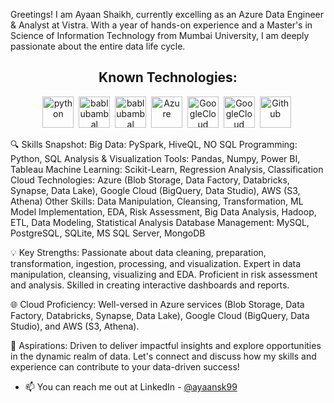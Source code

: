 Greetings! I am Ayaan Shaikh, currently excelling as an Azure Data Engineer & Analyst at Vistra. With a year of hands-on experience and a Master's in Science of Information Technology from Mumbai University, I am deeply passionate about the entire data life cycle.

</p>


<h2 align='center'> Known Technologies:</h2>
<p align='center'>
<img src="https://raw.githubusercontent.com/bablubambal/All_logo_and_pictures/1ac69ce5fbc389725f16f989fa53c62d6e1b4883/programming%20languages/python.svg" alt="python" height="50" width="50" />&nbsp; 
<img src="https://github.com/bablubambal/All_logo_and_pictures/blob/main/databases/postgresql.svg" alt="bablubambal" height="50" width="50" />&nbsp;
<img src="https://github.com/bablubambal/All_logo_and_pictures/blob/main/databases/mongodb.svg" alt="bablubambal" height="50" width="50" />&nbsp;
<img src="https://github.com/bablubambal/All_logo_and_pictures/blob/main/cloud/azure.svg" alt="Azure" height="50" width="50" />&nbsp;
<img src="https://github.com/bablubambal/All_logo_and_pictures/blob/main/cloud/gcloud.svg" alt="GoogleCloud" height="50" width="50" />&nbsp;
<img src="https://github.com/bablubambal/All_logo_and_pictures/blob/main/cloud/gcloud.svg" alt="GoogleCloud" height="50" width="50" />&nbsp;
<img src="https://github.com/bablubambal/All_logo_and_pictures/blob/main/cloud/amazon.svg" alt="Github" height="50" width="50" />&nbsp;

</p>

🔍 Skills Snapshot:
Big Data: PySpark, HiveQL, NO SQL
Programming: Python, SQL
Analysis & Visualization Tools: Pandas, Numpy, Power BI, Tableau
Machine Learning: Scikit-Learn, Regression Analysis, Classification
Cloud Technologies: Azure (Blob Storage, Data Factory, Databricks, Synapse, Data Lake), Google Cloud (BigQuery, Data Studio), AWS (S3, Athena)
Other Skills: Data Manipulation, Cleansing, Transformation, ML Model Implementation, EDA, Risk Assessment, Big Data Analysis, Hadoop, ETL, Data Modeling, Statistical Analysis
Database Management: MySQL, PostgreSQL, SQLite, MS SQL Server, MongoDB

💡 Key Strengths:
Passionate about data cleaning, preparation, transformation, ingestion, processing, and visualization.
Expert in data manipulation, cleansing, visualizing and EDA.
Proficient in risk assessment and analysis.
Skilled in creating interactive dashboards and reports.

🌐 Cloud Proficiency:
Well-versed in Azure services (Blob Storage, Data Factory, Databricks, Synapse, Data Lake), Google Cloud (BigQuery, Data Studio), and AWS (S3, Athena).

🚀 Aspirations:
Driven to deliver impactful insights and explore opportunities in the dynamic realm of data.
Let's connect and discuss how my skills and experience can contribute to your data-driven success!
- 📫 You can reach me out at LinkedIn - [@ayaansk99](https://www.linkedin.com/in/ayaan-shaikh-9930308817/)
